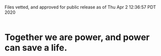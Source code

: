 Files vetted, and approved for public release as of Thu Apr  2 12:36:57 PDT 2020<br><br><h1>Together we are power, and power can save a life.</h1>

